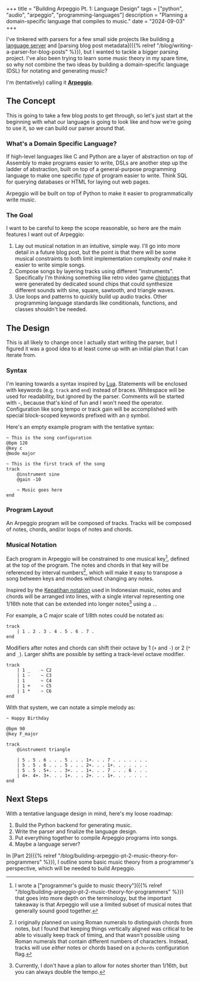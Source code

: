 +++
title = "Building Arpeggio Pt. 1: Language Design"
tags = ["python", "audio", "arpeggio", "programming-languages"]
description = "Planning a domain-specific language that compiles to music."
date = "2024-09-03"
+++

I've tinkered with parsers for a few small side projects like building [a language server](https://github.com/aazuspan/spinasm-lsp) and [parsing blog post metadata]({{% relref "/blog/writing-a-parser-for-blog-posts" %}}), but I wanted to tackle a bigger parsing project. I've also been trying to learn some music theory in my spare time, so why not combine the two ideas by building a domain-specific language (DSL) for notating and generating music?

I'm (tentatively) calling it [**Arpeggio**](/tag/arpeggio).

## The Concept

This is going to take a few blog posts to get through, so let's just start at the beginning with what our language is going to look like and how we're going to use it, so we can build our parser around that.

### What's a Domain Specific Language?

If high-level languages like C and Python are a layer of abstraction on top of Assembly to make programs easier to write, DSLs are another step up the ladder of abstraction, built on top of a general-purpose programming language to make one specific *type* of program easier to write. Think SQL for querying databases or HTML for laying out web pages.

Arpeggio will be built on top of Python to make it easier to programmatically write music.

### The Goal

I want to be careful to keep the scope reasonable, so here are the main features I want out of Arpeggio:

1. Lay out musical notation in an intuitive, simple way. I'll go into more detail in a future blog post, but the point is that there will be some musical constraints to both limit implementation complexity *and* make it easier to write simple songs.
1. Compose songs by layering tracks using different "instruments". Specifically I'm thinking something like retro video game [chiptunes](https://en.wikipedia.org/wiki/Chiptune) that were generated by dedicated sound chips that could synthesize different sounds with sine, square, sawtooth, and triangle waves. 
1. Use loops and patterns to quickly build up audio tracks. Other programming language standards like conditionals, functions, and classes shouldn't be needed.

## The Design

This is all likely to change once I actually start writing the parser, but I figured it was a good idea to at least come up with an initial plan that I can iterate from.

### Syntax

I'm leaning towards a syntax inspired by [Lua](https://www.lua.org/). Statements will be enclosed with keywords (e.g. `track` and `end`) instead of braces. Whitespace will be used for readability, but ignored by the parser. Comments will be started with `~`, because that's kind of fun and I won't need the operator. Configuration like song tempo or track gain will be accomplished with special block-scoped keywords prefixed with an `@` symbol.

Here's an empty example program with the tentative syntax:

```text
~ This is the song configuration
@bpm 120
@key c
@mode major

~ This is the first track of the song
track
    @instrument sine
    @gain -10

    ~ Music goes here
end
```

### Program Layout

An Arpeggio program will be composed of tracks. Tracks will be composed of notes, chords, and/or loops of notes and chords. 

### Musical Notation

Each program in Arpeggio will be constrained to one musical key[^music], defined at the top of the program. The notes and chords in that key will be referenced by interval numbers[^numerals], which will make it easy to transpose a song between keys and modes without changing any notes. 

Inspired by the [Kepatihan notation](https://en.wikipedia.org/wiki/Gamelan_notation#Kepatihan) used in Indonesian music, notes and chords will be arranged into lines, with a single interval representing one 1/16th note that can be extended into longer notes[^shorter] using a `.`.

For example, a C major scale of 1/8th notes could be notated as:

```text
track
    | 1 . 2 . 3 . 4 . 5 . 6 . 7 .
end
```

Modifiers after notes and chords can shift their octave by 1 (`+` and `-`) or 2 (`*` and `_`). Larger shifts are possible by setting a track-level octave modifier.

```text
track
    | 1 _    ~ C2
    | 1 -    ~ C3
    | 1      ~ C4
    | 1 +    ~ C5
    | 1 *    ~ C6
end
```

With that system, we can notate a simple melody as:

```text
~ Happy Birthday

@bpm 90
@key F_major

track
    @instrument triangle

    | 5 . 5 . 6 . . . 5 . . . 1+. . . 7 . . . . . . .
    | 5 . 5 . 6 . . . 5 . . . 2+. . . 1+. . . . . . .
    | 5 . 5 . 5+. . . 3+. . . 1+. . . 7 . . . 6 . . .
    | 4+. 4+. 3+. . . 1+. . . 2+. . . 1+. . . . . . .
end
```

## Next Steps

With a tentative language design in mind, here's my loose roadmap:

1. Build the Python backend for generating music.
1. Write the parser and finalize the language design.
1. Put everything together to compile Arpeggio programs into songs.
1. Maybe a language server?

In [Part 2]({{% relref "/blog/building-arpeggio-pt-2-music-theory-for-programmers" %}}), I outline some basic music theory from a programmer's perspective, which will be needed to build Arpeggio.

[^music]: I wrote a ["programmer's guide to music theory"]({{% relref "/blog/building-arpeggio-pt-2-music-theory-for-programmers" %}}) that goes into more depth on the terminology, but the important takeaway is that Arpeggio will use a limited subset of musical notes that generally sound good together.

[^numerals]: I originally planned on using Roman numerals to distinguish chords from notes, but I found that keeping things vertically aligned was critical to be able to visually keep track of timing, and that wasn't possible using Roman numerals that contain different numbers of characters. Instead, tracks will use *either* notes or chords based on a `@chords` configuration flag.

[^shorter]: Currently, I don't have a plan to allow for notes shorter than 1/16th, but you can always double the tempo.